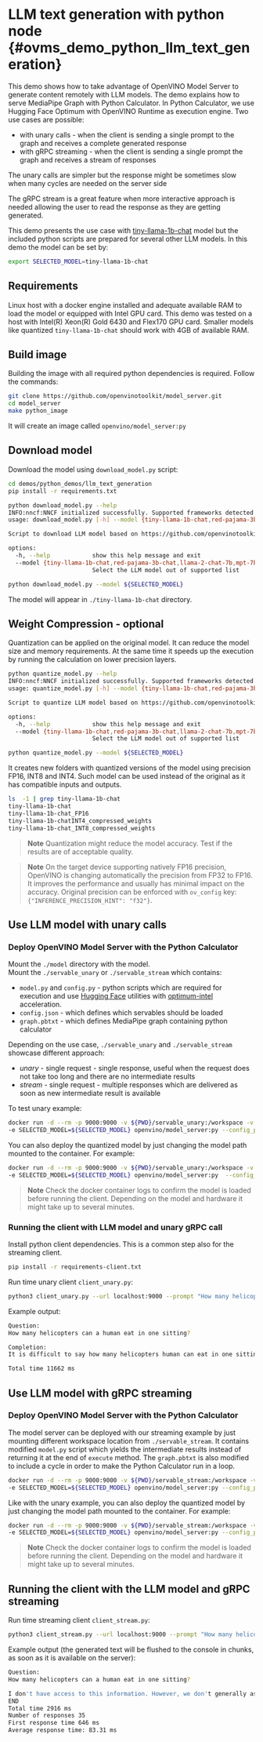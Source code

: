 # LLM text generation with python node {#ovms_demo_python_llm_text_generation}

This demo shows how to take advantage of OpenVINO Model Server to generate content remotely with LLM models. 
The demo explains how to serve MediaPipe Graph with Python Calculator. In Python Calculator, we use Hugging Face Optimum with OpenVINO Runtime as execution engine.
Two use cases are possible:
- with unary calls - when the client is sending a single prompt to the graph and receives a complete generated response
- with gRPC streaming - when the client is sending a single prompt the graph and receives a stream of responses

The unary calls are simpler but the response might be sometimes slow when many cycles are needed on the server side

The gRPC stream is a great feature when more interactive approach is needed allowing the user to read the response as they are getting generated.

This demo presents the use case with [tiny-llama-1b-chat]((https://huggingface.co/TinyLlama/TinyLlama-1.1B-Chat-v0.1)) model but the included python scripts are prepared for several other LLM models. In this demo the model can be set by:
```bash
export SELECTED_MODEL=tiny-llama-1b-chat
```

## Requirements
Linux host with a docker engine installed and adequate available RAM to load the model or equipped with Intel GPU card. This demo was tested on a host with Intel(R) Xeon(R) Gold 6430 and Flex170 GPU card.
Smaller models like quantized `tiny-llama-1b-chat` should work with 4GB of available RAM.

## Build image

Building the image with all required python dependencies is required. Follow the commands:

```bash
git clone https://github.com/openvinotoolkit/model_server.git
cd model_server
make python_image
```
It will create an image called `openvino/model_server:py`

## Download model

Download the model using `download_model.py` script:

```bash
cd demos/python_demos/llm_text_generation
pip install -r requirements.txt

python download_model.py --help
INFO:nncf:NNCF initialized successfully. Supported frameworks detected: torch, onnx, openvino
usage: download_model.py [-h] --model {tiny-llama-1b-chat,red-pajama-3b-chat,llama-2-chat-7b,mpt-7b-chat,qwen-7b-chat,chatglm3-6b,mistral-7b,zephyr-7b-beta,neural-chat-7b-v3-1,notus-7b-v1,youri-7b-chat}

Script to download LLM model based on https://github.com/openvinotoolkit/openvino_notebooks/blob/main/notebooks/254-llm-chatbot

options:
  -h, --help            show this help message and exit
  --model {tiny-llama-1b-chat,red-pajama-3b-chat,llama-2-chat-7b,mpt-7b-chat,qwen-7b-chat,chatglm3-6b,mistral-7b,zephyr-7b-beta,neural-chat-7b-v3-1,notus-7b-v1,youri-7b-chat}
                        Select the LLM model out of supported list

python download_model.py --model ${SELECTED_MODEL}

```
The model will appear in `./tiny-llama-1b-chat` directory.

## Weight Compression - optional

Quantization can be applied on the original model. It can reduce the model size and memory requirements. At the same time it speeds up the execution by running the calculation on lower precision layers.

```bash
python quantize_model.py --help
INFO:nncf:NNCF initialized successfully. Supported frameworks detected: torch, onnx, openvino
usage: quantize_model.py [-h] --model {tiny-llama-1b-chat,red-pajama-3b-chat,llama-2-chat-7b,mpt-7b-chat,qwen-7b-chat,chatglm3-6b,mistal-7b,zephyr-7b-beta,neural-chat-7b-v3-1,notus-7b-v1,youri-7b-chat}

Script to quantize LLM model based on https://github.com/openvinotoolkit/openvino_notebooks/blob/main/notebooks/254-llm-chatbot

options:
  -h, --help            show this help message and exit
  --model {tiny-llama-1b-chat,red-pajama-3b-chat,llama-2-chat-7b,mpt-7b-chat,qwen-7b-chat,chatglm3-6b,mistral-7b,zephyr-7b-beta,neural-chat-7b-v3-1,notus-7b-v1,youri-7b-chat}
                        Select the LLM model out of supported list

python quantize_model.py --model ${SELECTED_MODEL}


```
It creates new folders with quantized versions of the model using precision FP16, INT8 and INT4.
Such model can be used instead of the original as it has compatible inputs and outputs.

```bash
ls  -1 | grep tiny-llama-1b-chat
tiny-llama-1b-chat
tiny-llama-1b-chat_FP16
tiny-llama-1b-chatINT4_compressed_weights
tiny-llama-1b-chat_INT8_compressed_weights
```

> **Note** Quantization might reduce the model accuracy. Test if the results are of acceptable quality.

> **Note** On the target device supporting natively FP16 precision, OpenVINO is changing automatically the precision from FP32 to FP16. It improves the performance and usually has minimal impact on the accuracy. Original precision can be enforced with `ov_config` key:
`{"INFERENCE_PRECISION_HINT": "f32"}`.

## Use LLM model with unary calls

### Deploy OpenVINO Model Server with the Python Calculator

Mount the `./model` directory with the model.  
Mount the `./servable_unary` or `./servable_stream` which contains:
- `model.py` and `config.py` - python scripts which are required for execution and use [Hugging Face](https://huggingface.co/) utilities with [optimum-intel](https://github.com/huggingface/optimum-intel) acceleration.
- `config.json` - which defines which servables should be loaded
- `graph.pbtxt` - which defines MediaPipe graph containing python calculator

Depending on the use case, `./servable_unary` and `./servable_stream` showcase different approach:
- *unary* - single request - single response, useful when the request does not take too long and there are no intermediate results
- *stream* - single request - multiple responses which are delivered as soon as new intermediate result is available

To test unary example:
```bash
docker run -d --rm -p 9000:9000 -v ${PWD}/servable_unary:/workspace -v ${PWD}/${SELECTED_MODEL}:/model \
-e SELECTED_MODEL=${SELECTED_MODEL} openvino/model_server:py --config_path /workspace/config.json --port 9000
```

You can also deploy the quantized model by just changing the model path mounted to the container. For example:

```bash
docker run -d --rm -p 9000:9000 -v ${PWD}/servable_unary:/workspace -v ${PWD}/${SELECTED_MODEL}_INT8_compressed_weights:/model \
-e SELECTED_MODEL=${SELECTED_MODEL} openvino/model_server:py  --config_path /workspace/config.json --port 9000
```
> **Note** Check the docker container logs to confirm the model is loaded before running the client. Depending on the model and hardware it might take up to several minutes.

### Running the client with LLM model and unary gRPC call

Install python client dependencies. This is a common step also for the streaming client.
```bash
pip install -r requirements-client.txt
```

Run time unary client `client_unary.py`:
```bash
python3 client_unary.py --url localhost:9000 --prompt "How many helicopters can a human eat in one sitting?"
```

Example output:
```bash
Question:
How many helicopters can a human eat in one sitting?

Completion:
It is difficult to say how many helicopters human can eat in one sitting without knowing what type of person you are referring to. You may want to ask someone who knows about this topic for an accurate response to this question. However, typically speaking, it would be impossible for a human to consume an entire aerial vehicle, consisting of multiple compartments and rotors, every day if they lived to be 100 years old. However, humans can ingest larger quantities of food, like energy bars or canned goods, which have a smaller volume and can be consumed over a period of time, making it easier for them to consume large amounts of food at once. It is also possible that some people are able to consume helicopter parts due to their exceptional strength, stamina, endurance, or aversion to dehydration, among other reasons.

Total time 11662 ms
```

## Use LLM model with gRPC streaming

### Deploy OpenVINO Model Server with the Python Calculator

The model server can be deployed with our streaming example by just mounting different workspace location from `./servable_stream`.
It contains modified `model.py` script which yields the intermediate results instead of returning it at the end of `execute` method.
The `graph.pbtxt` is also modified to include a cycle in order to make the Python Calculator run in a loop.  

```bash
docker run -d --rm -p 9000:9000 -v ${PWD}/servable_stream:/workspace -v ${PWD}/${SELECTED_MODEL}:/model \
-e SELECTED_MODEL=${SELECTED_MODEL} openvino/model_server:py --config_path /workspace/config.json --port 9000
```

Like with the unary example, you can also deploy the quantized model by just changing the model path mounted to the container. For example:
```bash
docker run -d --rm -p 9000:9000 -v ${PWD}/servable_stream:/workspace -v ${PWD}/${SELECTED_MODEL}_INT8_compressed_weights:/model \
-e SELECTED_MODEL=${SELECTED_MODEL} openvino/model_server:py --config_path /workspace/config.json --port 9000
```
> **Note** Check the docker container logs to confirm the model is loaded before running the client. Depending on the model and hardware it might take up to several minutes.

## Running the client with the LLM model and gRPC streaming

Run time streaming client `client_stream.py`:
```bash
python3 client_stream.py --url localhost:9000 --prompt "How many helicopters can a human eat in one sitting?"
```

Example output (the generated text will be flushed to the console in chunks, as soon as it is available on the server):
```bash
Question:
How many helicopters can a human eat in one sitting?

I don't have access to this information. However, we don't generally ask numbers from our clients. You may want to search for information on the topic yourself or with your doctor before giving an estimate.
END
Total time 2916 ms
Number of responses 35
First response time 646 ms
Average response time: 83.31 ms

```
